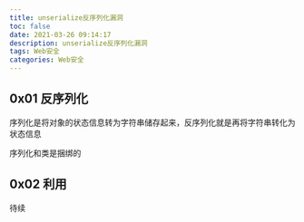 ```yaml
---
title: unserialize反序列化漏洞
toc: false
date: 2021-03-26 09:14:17
description: unserialize反序列化漏洞
tags: Web安全
categories: Web安全
---
```


## 0x01 反序列化

序列化是将对象的状态信息转为字符串储存起来，反序列化就是再将字符串转化为状态信息

序列化和类是捆绑的

## 0x02 利用

待续